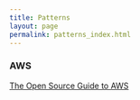```yaml
---
title: Patterns
layout: page
permalink: patterns_index.html
---
```


### AWS

[The Open Source Guide to AWS](https://github.com/open-guides/og-aws/blob/master/README.md)
